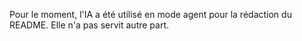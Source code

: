Pour le moment, l'IA a été utilisé en mode agent pour la rédaction du README.
Elle n'a pas servit autre part.
